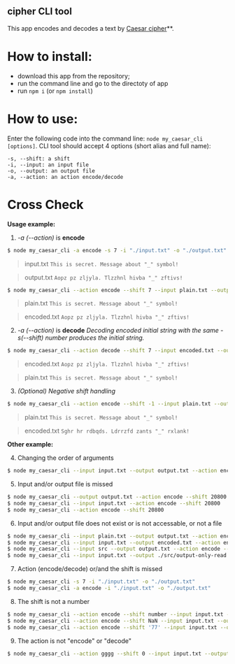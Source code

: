 ## cipher CLI tool
This app encodes and decodes a text by [Caesar cipher](https://en.wikipedia.org/wiki/Caesar_cipher)**.

# How to install:

-   download this app from the repository;
-   run the command line and go to the directoty of app
-   run `npm i` (or `npm install`)

# How to use:
Enter the following code into the command line: `node my_caesar_cli [options]`.
CLI tool should accept 4 options (short alias and full name):

    -s, --shift: a shift
    -i, --input: an input file
    -o, --output: an output file
    -a, --action: an action encode/decode

# Cross Check

**Usage example:**

1. _-a (--action)_ is **encode**

```bash
$ node my_caesar_cli -a encode -s 7 -i "./input.txt" -o "./output.txt"
```

> input.txt
> `This is secret. Message about "_" symbol!`

> output.txt
> `Aopz pz zljyla. Tlzzhnl hivba "_" zftivs!`

```bash
$ node my_caesar_cli --action encode --shift 7 --input plain.txt --output encoded.txt
```

> plain.txt
> `This is secret. Message about "_" symbol!`

> encoded.txt
> `Aopz pz zljyla. Tlzzhnl hivba "_" zftivs!`

2. _-a (--action)_ is **decode**
   _Decoding encoded initial string with the same -s(--shift) number produces the initial string._

```bash
$ node my_caesar_cli --action decode --shift 7 --input encoded.txt --output plain.txt
```

> encoded.txt
> `Aopz pz zljyla. Tlzzhnl hivba "_" zftivs!`

> plain.txt
> `This is secret. Message about "_" symbol!`

3. _(Optional) Negative shift handling_

```bash
$ node my_caesar_cli --action encode --shift -1 --input plain.txt --output encoded.txt
```

> plain.txt
> `This is secret. Message about "_" symbol!`

> encoded.txt
> `Sghr hr rdbqds. Ldrrzfd zants "_" rxlank!`

**Other example:**

4. Changing the order of arguments

```bash
$ node my_caesar_cli --input input.txt --output output.txt --action encode --shift -1
```

5. Input and/or output file is missed

```bash
$ node my_caesar_cli --output output.txt --action encode --shift 20800
$ node my_caesar_cli --input input.txt --action encode --shift 20800
$ node my_caesar_cli --action encode --shift 20800
```

6. Input and/or output file does not exist or is not accessable, or not a file

```bash
$ node my_caesar_cli --input plain.txt --output output.txt --action encode --shift -1
$ node my_caesar_cli --input input.txt --output encoded.txt --action encode --shift -1
$ node my_caesar_cli --input src --output output.txt --action encode --shift -1
$ node my_caesar_cli --input input.txt --output ./src/output-only-read.txt --action encode --shift -1
```

7.  Action (encode/decode) or/and the shift is missed

```bash
$ node my_caesar_cli -s 7 -i "./input.txt" -o "./output.txt"
$ node my_caesar_cli -a encode -i "./input.txt" -o "./output.txt"
```

8. The shift is not a number

```bash
$ node my_caesar_cli --action encode --shift number --input input.txt --output output.txt
$ node my_caesar_cli --action encode --shift NaN --input input.txt --output output.txt
$ node my_caesar_cli --action encode --shift '77' --input input.txt --output output.txt
```

9. The action is not "encode" or "decode"

```bash
$ node my_caesar_cli --action gggg --shift 0 --input input.txt --output output.txt
```
